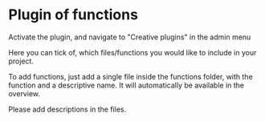 # Plugin of functions
Activate the plugin, and navigate to "Creative plugins" in the admin menu

Here you can tick of, which files/functions you would like to include in your project. 

To add functions, just add a single file inside the functions folder, with the function and a descriptive name.
It will automatically be available in the overview.

Please add descriptions in the files. 
